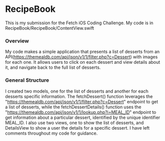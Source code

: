 # RecipeBook
This is my submission for the Fetch iOS Coding Challenge. My code is in RecipeBook/RecipeBook/ContentView.swift

### Overview
My code makes a simple application that presents a list of desserts from an API(https://themealdb.com/api/json/v1/1/filter.php?c=Dessert) with images for each one. It allows users to click on each dessert and view details about it, and navigate back to the full list of desserts. 

### General Structure
I created two models, one for the list of desserts and another for each desserts specific information. The fetchDessert() function leverages the "https://themealdb.com/api/json/v1/1/filter.php?c=Dessert" endpoint to get a list of desserts, while the fetchDessertDetails() function uses the "https://themealdb.com/api/json/v1/1/lookup.php?i=MEAL_ID" endpoint to get information about a particular dessert, identified by the unique identifier MEAL_ID. I also use two views, one to show the list of desserts, and DetailsView to show a user the details for a specific dessert. I have left comments throughout my code for guidance. 
